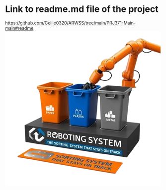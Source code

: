 # Link to readme.md file of the project
https://github.com/Cellie0320/ARWSS/tree/main/PRJ371-Main-main#readme
![ARWSS Logo](./PRJ371-Main-main/ARWSS/src/frontend/src/ARWSS_Logo.webp)

